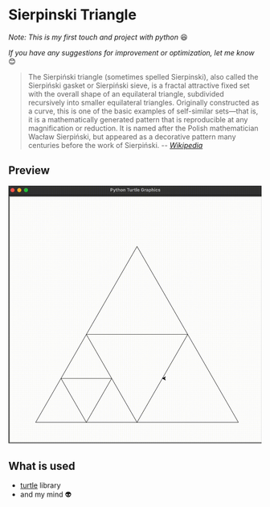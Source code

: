 # Sierpinski Triangle

_Note: This is my first touch and project with python_ :satisfied:

_If you have any suggestions for improvement or optimization, let me know_ :blush:

> The Sierpiński triangle (sometimes spelled Sierpinski), also called the Sierpiński gasket or Sierpiński sieve, is a
> fractal attractive fixed set with the overall shape of an equilateral triangle, subdivided recursively into smaller
> equilateral triangles. Originally constructed as a curve, this is one of the basic examples of self-similar sets—that
> is, it is a mathematically generated pattern that is reproducible at any magnification or reduction. It is named after
> the Polish mathematician Wacław Sierpiński, but appeared as a decorative pattern many centuries before the work of
> Sierpiński.
> -- <cite>[Wikipedia](https://en.wikipedia.org/wiki/Sierpi%C5%84ski_triangle)</cite>

## Preview

![](doc/sierpinski_triangle.gif)

## What is used

- [turtle](https://docs.python.org/3/library/turtle.html) library
- and my mind :alien:
